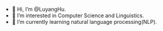 - 👋 Hi, I’m @LuyangHu.
- 👀 I’m interested in Computer Science and Linguistics.
- 🌱 I’m currently learning natural language processing(NLP).

<!---
LuyangHu/LuyangHu is a ✨ special ✨ repository because its `README.md` (this file) appears on your GitHub profile.
You can click the Preview link to take a look at your changes.
--->
